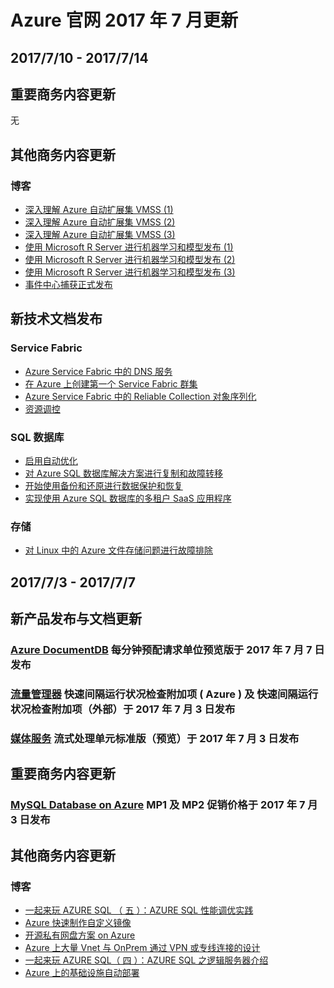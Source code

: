 <properties
	pageTitle="Azure 官网往期更新 7月 | Azure"
    description="Azure 官网往期更新 7月"
    services=""
    documentationCenter=""
    authors=""
    manager=""
    editor=""
    tags=""/>

<tags ms.service="weekly-updates" ms.date="" wacn.date="" wacn.lang="cn"/>

# Azure 官网 2017 年 7 月更新

## 2017/7/10 - 2017/7/14
## 重要商务内容更新
无

## 其他商务内容更新
### 博客
<ul>
<li><a id="weekly-updates-7-10_blog-AzureVMSSIntroI" href="/blog/2017/07/14/AzureVMSSIntroI/">深入理解 Azure 自动扩展集 VMSS (1)</a></li>
<li><a id="weekly-updates-7-10_blog-AzureVMSSIntroII" href="/blog/2017/07/14/AzureVMSSIntroII/">深入理解 Azure 自动扩展集 VMSS (2)</a></li>
<li><a id="weekly-updates-7-10_blog-AzureVMSSIntroIII" href="/blog/2017/07/14/AzureVMSSIntroIII/">深入理解 Azure 自动扩展集 VMSS (3)</a></li>
<li><a id="weekly-updates-7-10_blog-UseMicrosoftRForMachineLearningandModelPublishingI" href="/blog/2017/07/14/UseMicrosoftRForMachineLearningandModelPublishingI/">使用 Microsoft R Server 进行机器学习和模型发布 (1)</a></li>
<li><a id="weekly-updates-7-10_blog-UseMicrosoftRServerforMachineLearingandModelPublishingII" href="/blog/2017/07/14/UseMicrosoftRServerforMachineLearingandModelPublishingII/">使用 Microsoft R Server 进行机器学习和模型发布 (2)</a></li>
<li><a id="weekly-updates-7-10_blog-UseMicrosoftRServerforMachineLearingandModelPublishingIII" href="/blog/2017/07/14/UseMicrosoftRServerforMachineLearingandModelPublishingIII/">使用 Microsoft R Server 进行机器学习和模型发布 (3)</a></li>
<li><a id="weekly-updates-7-10_blog-EventHubCapturePublishin" href="/blog/2017/07/10/EventHubCapturePublishing/">事件中心捕获正式发布</a></li>
</ul>

## 新技术文档发布
### Service Fabric
<ul>
<li><a id="weekly-updates-7-10_docs-service-fabric-dnsservice" href="//docs.azure.cn/zh-cn/service-fabric/service-fabric-dnsservice">Azure Service Fabric 中的 DNS 服务</a></li>
<li><a id="weekly-updates-7-10_docs-service-fabric-get-started-azure-cluster" href="//docs.azure.cn/zh-cn/service-fabric/service-fabric-get-started-azure-cluster">在 Azure 上创建第一个 Service Fabric 群集</a></li>
<li><a id="weekly-updates-7-10_docs-service-fabric-reliable-services-reliable-collections-serialization" href="//docs.azure.cn/zh-cn/service-fabric/service-fabric-reliable-services-reliable-collections-serialization">Azure Service Fabric 中的 Reliable Collection 对象序列化</a></li>
<li><a id="weekly-updates-7-10_docs-service-fabric-resource-governance" href="//docs.azure.cn/zh-cn/service-fabric/service-fabric-resource-governance">资源调控</a></li>
</ul>

### SQL 数据库
<ul>
<li><a id="weekly-updates-7-10_docs-sql-database-automatic-tuning-enable" href="//docs.azure.cn/zh-cn/sql-database/sql-database-automatic-tuning-enable">启用自动优化</a></li>
<li><a id="weekly-updates-7-10_docs-sql-database-failover-replication-tutorial" href="//docs.azure.cn/zh-cn/sql-database/sql-database-failover-replication-tutorial">对 Azure SQL 数据库解决方案进行复制和故障转移</a></li>
<li><a id="weekly-updates-7-10_docs-sql-database-get-started-backup-recovery" href="//docs.azure.cn/zh-cn/sql-database/sql-database-get-started-backup-recovery">开始使用备份和还原进行数据保护和恢复</a></li>
<li><a id="weekly-updates-7-10_docs-sql-database-multi-tenant-application" href="//docs.azure.cn/zh-cn/sql-database/sql-database-multi-tenant-application">实现使用 Azure SQL 数据库的多租户 SaaS 应用程序</a></li>
</ul>

### 存储
<ul>
<li><a id="weekly-updates-7-10_docs-storage-troubleshoot-linux-file-connection-problems" href="//docs.azure.cn/zh-cn/storage/storage-troubleshoot-linux-file-connection-problems">对 Linux 中的 Azure 文件存储问题进行故障排除</a></li>
</ul>

## 2017/7/3 - 2017/7/7
## 新产品发布与文档更新
### <a id="weekly-updates-7-3_pricing-documentdb" href="/pricing/details/documentdb/">Azure DocumentDB</a> 每分钟预配请求单位预览版于 2017 年 7 月 7 日发布
### <a id="weekly-updates-7-3_pricing-traffic-manager" href="/pricing/details/traffic-manager/">流量管理器</a> 快速间隔运行状况检查附加项 ( Azure ) 及 快速间隔运行状况检查附加项（外部）于 2017 年 7 月 3 日发布
### <a id="weekly-updates-7-3_pricing-media-services" href="/pricing/details/media-services/">媒体服务</a> 流式处理单元标准版（预览）于 2017 年 7 月 3 日发布

## 重要商务内容更新
### <a id="weekly-updates-7-3_pricing-mysql" href="/pricing/details/mysql/">MySQL Database on Azure</a> MP1 及 MP2 促销价格于 2017 年 7 月 3 日发布

## 其他商务内容更新
### 博客
<ul>
<li><a id="weekly-updates-7-3_blog-AzureSQLPerformanceOptimizationPractice" href="/blog/2017/07/07/AzureSQLPerformanceOptimizationPractice/">一起来玩 AZURE SQL （ 五 ）：AZURE SQL 性能调优实践 </a></li>
<li><a id="weekly-updates-7-3_blog-MakeCustomMirrorbyAzure" href="/blog/2017/07/07/MakeCustomMirrorbyAzure/">Azure 快速制作自定义镜像</a></li>
<li><a id="weekly-updates-7-3_blog-OpenSourcePraviteDiskonAzure" href="/blog/2017/07/07/OpenSourcePraviteDiskonAzure/">开源私有网盘方案 on Azure</a></li>
<li><a id="weekly-updates-7-3_blog-VnetandOnPremConnectionbyVPNorPraviteLineonAzure" href="/blog/2017/07/07/VnetandOnPremConnectionbyVPNorPraviteLineonAzure/">Azure 上大量 Vnet 与 OnPrem 通过 VPN 或专线连接的设计</a></li>
<li><a id="weekly-updates-7-3_blog-AzureSQLLogicServerIntroduction" href="/blog/2017/07/07/AzureSQLLogicServerIntroduction/">一起来玩 AZURE SQL（ 四 ）：AZURE SQL 之逻辑服务器介绍</a></li>
<li><a id="weekly-updates-7-3_blog-InfrastructureAutoDepolymentonAzure" href="/blog/2017/07/07/InfrastructureAutoDepolymentonAzure/">Azure 上的基础设施自动部署</a></li>
</ul>